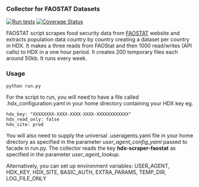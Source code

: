 ### Collector for FAOSTAT Datasets
[![Run tests](https://github.com/OCHA-DAP/hdx-scraper-faostat/actions/workflows/run-python-tests.yaml/badge.svg)](https://github.com/OCHA-DAP/hdx-scraper-faostat/actions/workflows/run-python-tests.yaml)
[![Coverage Status](https://coveralls.io/repos/github/OCHA-DAP/hdx-scraper-faostat/badge.svg?branch=main&ts=1)](https://coveralls.io/github/OCHA-DAP/hdx-scraper-faostat?branch=main)

FAOSTAT script scrapes food security data from [FAOSTAT](http://www.fao.org/faostat/en/) website and extracts population data country by country creating a dataset per country in HDX. It makes a three reads from FAOStat and then 1000 read/writes (API calls) to HDX in a one hour period. It creates 200 temporary files each around 50kb. It runs every week. 


### Usage

    python run.py

For the script to run, you will need to have a file called .hdx_configuration.yaml in your home directory containing your HDX key eg.

    hdx_key: "XXXXXXXX-XXXX-XXXX-XXXX-XXXXXXXXXXXX"
    hdx_read_only: false
    hdx_site: prod
    
 You will also need to supply the universal .useragents.yaml file in your home directory as specified in the parameter *user_agent_config_yaml* passed to facade in run.py. The collector reads the key **hdx-scraper-faostat** as specified in the parameter *user_agent_lookup*.
 
 Alternatively, you can set up environment variables: USER_AGENT, HDX_KEY, HDX_SITE, BASIC_AUTH, EXTRA_PARAMS, TEMP_DIR, LOG_FILE_ONLY
